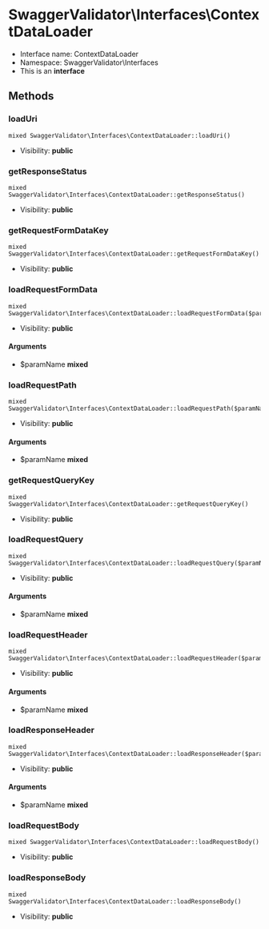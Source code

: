 SwaggerValidator\Interfaces\ContextDataLoader
===============






* Interface name: ContextDataLoader
* Namespace: SwaggerValidator\Interfaces
* This is an **interface**






Methods
-------


### loadUri

    mixed SwaggerValidator\Interfaces\ContextDataLoader::loadUri()





* Visibility: **public**




### getResponseStatus

    mixed SwaggerValidator\Interfaces\ContextDataLoader::getResponseStatus()





* Visibility: **public**




### getRequestFormDataKey

    mixed SwaggerValidator\Interfaces\ContextDataLoader::getRequestFormDataKey()





* Visibility: **public**




### loadRequestFormData

    mixed SwaggerValidator\Interfaces\ContextDataLoader::loadRequestFormData($paramName)





* Visibility: **public**


#### Arguments
* $paramName **mixed**



### loadRequestPath

    mixed SwaggerValidator\Interfaces\ContextDataLoader::loadRequestPath($paramName)





* Visibility: **public**


#### Arguments
* $paramName **mixed**



### getRequestQueryKey

    mixed SwaggerValidator\Interfaces\ContextDataLoader::getRequestQueryKey()





* Visibility: **public**




### loadRequestQuery

    mixed SwaggerValidator\Interfaces\ContextDataLoader::loadRequestQuery($paramName)





* Visibility: **public**


#### Arguments
* $paramName **mixed**



### loadRequestHeader

    mixed SwaggerValidator\Interfaces\ContextDataLoader::loadRequestHeader($paramName)





* Visibility: **public**


#### Arguments
* $paramName **mixed**



### loadResponseHeader

    mixed SwaggerValidator\Interfaces\ContextDataLoader::loadResponseHeader($paramName)





* Visibility: **public**


#### Arguments
* $paramName **mixed**



### loadRequestBody

    mixed SwaggerValidator\Interfaces\ContextDataLoader::loadRequestBody()





* Visibility: **public**




### loadResponseBody

    mixed SwaggerValidator\Interfaces\ContextDataLoader::loadResponseBody()





* Visibility: **public**



